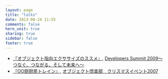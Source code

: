 ```yaml
---
layout: page
title: "talks"
date: 2013-08-24 11:55
comments: false
hero_unit: true
sharing: true
sidebar: false
footer: true
---
```

* [『オブジェクト指向エクササイズのススメ』](http://www.slideshare.net/yojik/ss-1033616), [Developers Summit 2009～つなぐ、つながる、そして未来へ～](http://codezine.jp/devsumi/2009/)
* [『OO厨厨房トレイン』](http://www.ogis-ri.co.jp/otc/hiroba/Report/oblove2007xmas/slide/index.htm), [オブジェクト倶楽部　クリスマスイベント2007](http://objectclub.jp/event/2007christmas/)
